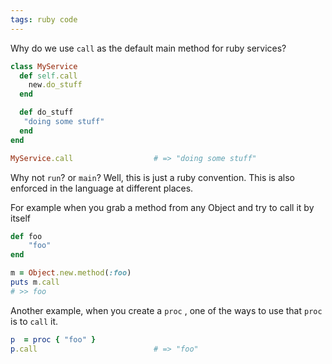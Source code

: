 ```yaml
---
tags: ruby code
---
```


Why do we use `call` as the default main method for ruby services?

```ruby
class MyService
  def self.call
    new.do_stuff
  end

  def do_stuff
   "doing some stuff"
  end
end

MyService.call                  # => "doing some stuff"
```

Why not `run`? or `main`?
Well, this is just a ruby convention. This is also enforced in the language at different places.

For example when you grab a method from any Object and try to call it by itself
```ruby
def foo
    "foo"
end

m = Object.new.method(:foo)
puts m.call
# >> foo
```

Another example, when you create a `proc` , one of the ways to use that `proc` is to `call` it.

```ruby
p  = proc { "foo" }
p.call                          # => "foo"
```
